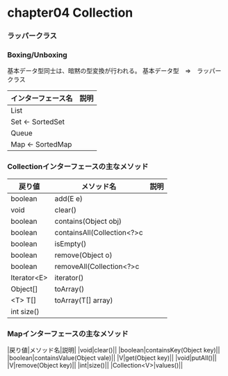 # chapter04 Collection

### ラッパークラス
### Boxing/Unboxing

基本データ型同士は、暗黙の型変換が行われる。
基本データ型　⇒　ラッパークラス

|インターフェース名|説明|
|---|---|
|List||
|Set ← SortedSet||
|Queue||
|Map ← SortedMap||

### Collectionインターフェースの主なメソッド

|戻り値|メソッド名|説明|
|---|---|---|
|boolean    |add(E e)||
|void       |clear()||
|boolean    |contains(Object obj)||
|boolean    |containsAll(Collection\<?>c||
|boolean    |isEmpty()||
|boolean    |remove(Object o)||
|boolean    |removeAll(Collection\<?>c||
|Iterator\<E>|iterator()||
|Object[]   |toArray()||
|\<T> T[]    |toArray(T[] array)||
|int size()|||

### Mapインターフェースの主なメソッド

|戻り値|メソッド名|説明|
|void|clear()||
|boolean|containsKey(Object key)||
|boolean|containsValue(Object vale)||
|V|get(Object key)||
|void|putAll()||
|V|remove(Object key)||
|int|size()||
|Collection\<V>|values()||
